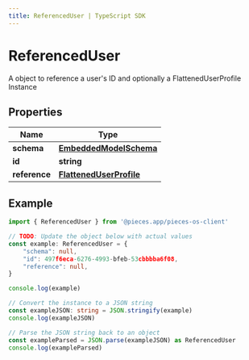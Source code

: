 ```yaml
---
title: ReferencedUser | TypeScript SDK
---
```



# ReferencedUser

A object to reference a user\'s ID and optionally a FlattenedUserProfile Instance 

## Properties

Name | Type
------------ | -------------
**schema** | [**EmbeddedModelSchema**](EmbeddedModelSchema)
**id** | **string**
**reference** | [**FlattenedUserProfile**](FlattenedUserProfile)

## Example

```typescript
import { ReferencedUser } from '@pieces.app/pieces-os-client'

// TODO: Update the object below with actual values
const example: ReferencedUser = {
    "schema": null,
    "id": 497f6eca-6276-4993-bfeb-53cbbbba6f08,
    "reference": null,
}

console.log(example)

// Convert the instance to a JSON string
const exampleJSON: string = JSON.stringify(example)
console.log(exampleJSON)

// Parse the JSON string back to an object
const exampleParsed = JSON.parse(exampleJSON) as ReferencedUser
console.log(exampleParsed)
```



